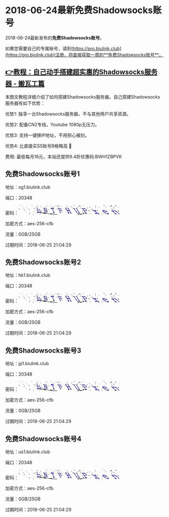 # 2018-06-24最新**免费Shadowsocks账号**

2018-06-24最新发布的**免费Shadowsocks账号**。

如果您需要自己的专属账号，请到[https://pro.biulink.club](https://pro.biulink.club)注册，将直接获取一周的**免费Shadowsocks账号**。

## [👉教程：自己动手搭建超实惠的Shadowsocks服务器 - 搬瓦工篇](https://github.com/Biulink/ShadowsocksTutorials/blob/master/%E6%95%99%E6%82%A8%E8%87%AA%E5%B7%B1%E5%8A%A8%E6%89%8B%E6%90%AD%E5%BB%BA%E8%B6%85%E5%AE%9E%E6%83%A0%E7%9A%84Shadowsocks%E6%9C%8D%E5%8A%A1%E5%99%A8%20-%20%E6%90%AC%E7%93%A6%E5%B7%A5%E7%AF%87.md)
  
  本图文教程详细介绍了如何搭建Shadowsocks服务器。自己搭建Shadowsocks服务器有如下优势：

  优势1: 独享一台Shadowsocks服务器，不与其他用户共享资源。

  优势2: 配备CN2专线，Youtube 1080p无压力。

  优势3: 支持一键换IP地址，不用担心被封。

  优势4: 比直接买SS账号B格略高 🙂

  费用: 最低每月16元，本站还提供9.4折优惠码:BWH1ZBPVK  
## 免费Shadowsocks账号1

地址：sg1.biulink.club

端口：20348

密码：![免费Shadowsocks账号密码](../password/940949e8-9d45-4578-90cb-3a1d19950789.jpg)

加密方式：aes-256-cfb

流量：0GB/25GB

过期时间：2018-06-25 21:04:29

## 免费Shadowsocks账号2

地址：hk1.biulink.club

端口：20348

密码：![免费Shadowsocks账号密码](../password/940949e8-9d45-4578-90cb-3a1d19950789.jpg)

加密方式：aes-256-cfb

流量：0GB/25GB

过期时间：2018-06-25 21:04:29

## 免费Shadowsocks账号3

地址：jp1.biulink.club

端口：20348

密码：![免费Shadowsocks账号密码](../password/940949e8-9d45-4578-90cb-3a1d19950789.jpg)

加密方式：aes-256-cfb

流量：0GB/25GB

过期时间：2018-06-25 21:04:29

## 免费Shadowsocks账号4

地址：us1.biulink.club

端口：20348

密码：![免费Shadowsocks账号密码](../password/940949e8-9d45-4578-90cb-3a1d19950789.jpg)

加密方式：aes-256-cfb

流量：0GB/25GB

过期时间：2018-06-25 21:04:29

